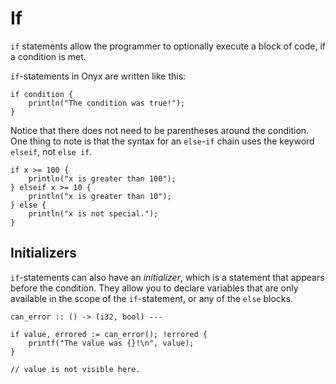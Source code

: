 # If

`if` statements allow the programmer to optionally execute a block of code, if a condition is met.

`if`-statements in Onyx are written like this:
```onyx
if condition {
	println("The condition was true!");
}
```
Notice that there does not need to be parentheses around the condition. One thing to note is that the syntax for an `else`-`if` chain uses the keyword `elseif`, not `else if`.
```onyx
if x >= 100 {
	println("x is greater than 100");
} elseif x >= 10 {
	println("x is greater than 10");
} else {
	println("x is not special.");
}
```

## Initializers
`if`-statements can also have an *initializer*, which is a statement that appears before the condition. They allow you to declare variables that are only available in the scope of the `if`-statement, or any of the `else`  blocks.
```onyx
can_error :: () -> (i32, bool) ---

if value, errored := can_error(); !errored {
	printf("The value was {}!\n", value);
}

// value is not visible here.
```

